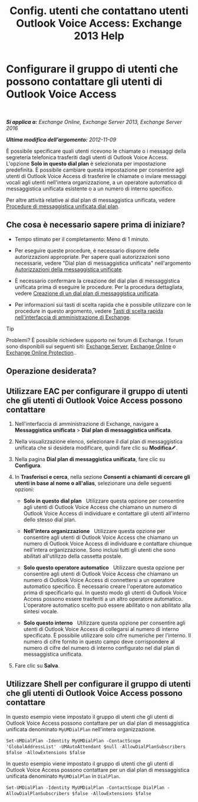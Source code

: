 ﻿---
title: 'Config. utenti che contattano utenti Outlook Voice Access: Exchange 2013 Help'
TOCTitle: Configurare il gruppo di utenti che possono contattare gli utenti di Outlook Voice Access
ms:assetid: a8dc0f9e-dc86-4128-af63-d4e550aed5bb
ms:mtpsurl: https://technet.microsoft.com/it-it/library/Ee423551(v=EXCHG.150)
ms:contentKeyID: 50481393
ms.date: 05/22/2018
mtps_version: v=EXCHG.150
ms.translationtype: MT
---

# Configurare il gruppo di utenti che possono contattare gli utenti di Outlook Voice Access

 

_**Si applica a:** Exchange Online, Exchange Server 2013, Exchange Server 2016_

_**Ultima modifica dell'argomento:** 2012-11-09_

È possibile specificare quali utenti ricevono le chiamate o i messaggi della segreteria telefonica trasferiti dagli utenti di Outlook Voice Access. L'opzione **Solo in questo dial plan** è selezionata per impostazione predefinita. È possibile cambiare questa impostazione per consentire agli utenti di Outlook Voice Access di trasferire le chiamate o inviare messaggi vocali agli utenti nell'intera organizzazione, a un operatore automatico di messaggistica unificata esistente o a un numero di interno specifico.

Per altre attività relative ai dial plan di messaggistica unificata, vedere [Procedure di messaggistica unificata dial plan](um-dial-plan-procedures-exchange-2013-help.md).

## Che cosa è necessario sapere prima di iniziare?

  - Tempo stimato per il completamento: Meno di 1 minuto.

  - Per eseguire queste procedure, è necessario disporre delle autorizzazioni appropriate. Per sapere quali autorizzazioni sono necessarie, vedere "Dial plan di messaggistica unificata" nell'argomento [Autorizzazioni della messaggistica unificate](unified-messaging-permissions-exchange-2013-help.md).

  - È necessario confermare la creazione del dial plan di messaggistica unificata prima di eseguire le procedure. Per la procedura dettagliata, vedere [Creazione di un dial plan di messaggistica unificata](create-a-um-dial-plan-exchange-2013-help.md).

  - Per informazioni sui tasti di scelta rapida che è possibile utilizzare con le procedure in questo argomento, vedere [Tasti di scelta rapida nell'interfaccia di amministrazione di Exchange](keyboard-shortcuts-in-the-exchange-admin-center-exchange-online-protection-help.md).


> [!TIP]
> Problemi? È possibile richiedere supporto nei forum di Exchange. I forum sono disponibili sui seguenti siti: <A href="https://go.microsoft.com/fwlink/p/?linkid=60612">Exchange Server</A>, <A href="https://go.microsoft.com/fwlink/p/?linkid=267542">Exchange Online</A> o <A href="https://go.microsoft.com/fwlink/p/?linkid=285351">Exchange Online Protection</A>..



## Operazione desiderata?

## Utilizzare EAC per configurare il gruppo di utenti che gli utenti di Outlook Voice Access possono contattare

1.  Nell'interfaccia di amministrazione di Exchange, navigare a **Messaggistica unificata** \> **Dial plan di messaggistica unificata**.

2.  Nella visualizzazione elenco, selezionare il dial plan di messaggistica unificata che si desidera modificare, quindi fare clic su **Modifica**![Icona Modifica](images/JJ218640.6f53ccb2-1f13-4c02-bea0-30690e6ea71d(EXCHG.150).gif "Icona Modifica").

3.  Nella pagina **Dial plan di messaggistica unificata**, fare clic su **Configura**.

4.  In **Trasferisci e cerca**, nella sezione **Consenti a chiamanti di cercare gli utenti in base al nome o all'alias**, selezionare una delle seguenti opzioni:
    
      - **Solo in questo dial plan**   Utilizzare questa opzione per consentire agli utenti di Outlook Voice Access che chiamano un numero di Outlook Voice Access di individuare e contattare gli utenti all'interno dello stesso dial plan.
    
      - **Nell'intera organizzazione**   Utilizzare questa opzione per consentire agli utenti di Outlook Voice Access che chiamano un numero di Outlook Voice Access di individuare e contattare chiunque nell'intera organizzazione. Sono inclusi tutti gli utenti che sono abilitati all'utilizzo della cassetta postale.
    
      - **Solo questo operatore automatico**   Utilizzare questa opzione per consentire agli utenti di Outlook Voice Access che chiamano un numero di Outlook Voice Access di connettersi a un operatore automatico specifico. È necessario creare l'operatore automatico prima di specificarlo qui. In questo modo gli utenti di Outlook Voice Access possono essere trasferiti a un altro operatore automatico. L'operatore automatico scelto può essere abilitato o non abilitato alla sintesi vocale.
    
      - **Solo questo interno**   Utilizzare questa opzione per consentire agli utenti di Outlook Voice Access di collegarsi al numero di interno specificato. È possibile utilizzare solo cifre numeriche per l'interno. Il numero di cifre fornito in questo campo deve corrispondere al numero di cifre del numero di interno configurato nel dial plan di messaggistica unificata.

5.  Fare clic su **Salva**.

## Utilizzare Shell per configurare il gruppo di utenti che gli utenti di Outlook Voice Access possono contattare

In questo esempio viene impostato il gruppo di utenti che gli utenti di Outlook Voice Access possono contattare per un dial plan di messaggistica unificata denominato `MyUMDialPlan` nell'intera organizzazione.

    Set-UMDialPlan -Identity MyUMDialPlan -ContactScope 'GlobalAddressList' -UMAutoAttendant $null -AllowDialPlanSubscribers $false -AllowExtensions $false

In questo esempio viene impostato il gruppo di utenti che gli utenti di Outlook Voice Access possono contattare per un dial plan di messaggistica unificata denominato `MyUMDialPlan` in `DialPlan`.

    Set-UMDialPlan -Identity MyUMDialPlan -ContactScope DialPlan -AllowDialPlanSubscribers $false -AllowExtensions $false

